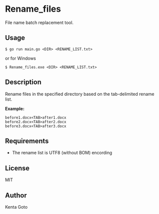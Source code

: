 # Rename_files 
File name batch replacement tool.  

## Usage  
```
$ go run main.go <DIR> <RENAME_LIST.txt>
```
or for Windows 
```
$ Rename_files.exe <DIR> <RENAME_LIST.txt>
```

## Description  
Rename files in the specified directory based on the tab-delimited rename list.  

**Example:**
```
before1.docx<TAB>after1.docx
before2.docx<TAB>after2.docx
before3.docx<TAB>after3.docx
```

## Requirements
- The rename list is UTF8 (without BOM) encording

## License
MIT

## Author  
Kenta Goto
